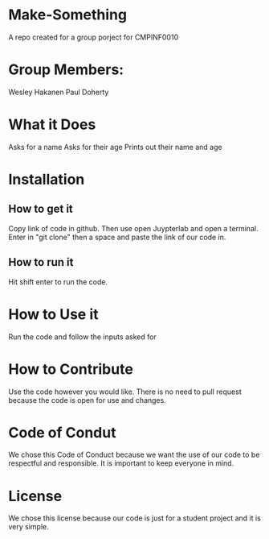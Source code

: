 # Make-Something
A repo created for a group porject for CMPINF0010
# Group Members:
Wesley Hakanen
Paul Doherty
# What it Does
Asks for a name
Asks for their age
Prints out their name and age
# Installation
## How to get it
Copy link of code in github. Then use open Juypterlab and open a terminal. Enter in "git clone" then a space and paste the link of our code in.
## How to run it
Hit shift enter to run the code.
# How to Use it
Run the code and follow the inputs asked for
# How to Contribute
Use the code however you would like. There is no need to pull request because the code is open for use and changes.
# Code of Condut
We chose this Code of Conduct because we want the use of our code to be respectful and responsible. It is important to keep everyone in mind.
# License
We chose this license because our code is just for a student project and it is very simple.
